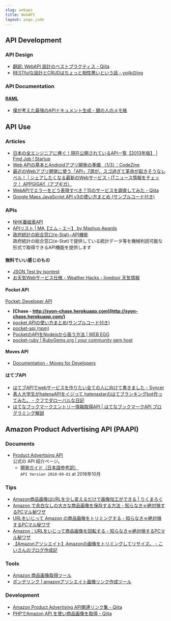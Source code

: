 ```yaml
---
slug: webapi
title: WebAPI
layout: page.jade
---
```



## API Development

### API Design
- [翻訳: WebAPI 設計のベストプラクティス - Qiita](http://qiita.com/mserizawa/items/b833e407d89abd21ee72)
- [RESTfulな設計とCRUDはちょっと相性悪いという話 - yojikのlog](http://yojik.hatenablog.jp/entry/20090807/1249660434)

### API Documentation
#### [RAML](http://raml.org/)
- [僕が考えた最強のAPIドキュメント生成 - 銀の人のメモ帳](http://gin0606.hatenablog.com/entry/2016/02/16/144910)


## API Use

### Articles

- [日本の全エンジニアに捧ぐ！現在公開されているAPI一覧【2013年版】 | Find Job ! Startup](http://www.find-job.net/startup/api-2013)
- [Web APIの基本とAndroidアプリ開発の準備 （1/3）：CodeZine](http://codezine.jp/article/detail/7169)
- [最近のWebアプリ開発に使う「API」7選が、スゴ過ぎて革命が起きそうなレベル！ | シェアしたくなる最新のWebサービス・ITニュース情報をチェック！ APPGIGA!!（アプギガ）](http://plus.appgiga.jp/masatolan/2014/10/21/54236/)
- [WebAPIでエラーをどう表現すべき？15のサービスを調査してみた - Qiita](http://qiita.com/suin/items/f7ac4de914e9f3f35884)
- [Google Maps JavaScript API v3の使い方まとめ (サンプルコード付き)](http://syncer.jp/google-maps-javascript-api-matome)

### APIs
- [NHK番組表API](http://api-portal.nhk.or.jp/ja)
- [APIリスト | MA【エム・エー】 by Mashup Awards](http://mashupaward.jp/apis)
- [政府統計の総合窓口\(e\-Stat\)−API機能](http://www.e-stat.go.jp/api/)  
  政府統計の総合窓口\(e\-Stat\)で提供している統計データ等を機械判読可能な形式で取得できるAPI機能を提供します

#### 無料でいい感じのもの

- [JSON Test by jsontest](http://www.jsontest.com/)
- [お天気Webサービス仕様 - Weather Hacks - livedoor 天気情報](http://weather.livedoor.com/weather_hacks/webservice)

#### Pocket API
[Pocket: Developer API](https://getpocket.com/developer/)

- __[Chase - http://syon-chase.herokuapp.com](http://syon-chase.herokuapp.com/)__
- [pocket APIの使い方まとめ(サンプルコード付き)](https://syncer.jp/pocket-api-matome)
- [pocket-api (npm)](https://www.npmjs.com/package/pocket-api)
- [PocketのAPIをNodejsから扱う方法 | WEB EGG](http://leko.jp/archives/519)
- [pocket-ruby | RubyGems.org | your community gem host](https://rubygems.org/gems/pocket-ruby/versions/0.0.6)

#### Moves API
- [Documentation - Moves for Developers](https://dev.moves-app.com/)

#### はてブAPI
- [はてブAPIでwebサービスを作りたい全ての人に向けて書きました - Syncer](http://syncer.jp/hatebu-api-matome)
- [素人大学生がhatenaAPIをイジって hatenastarのはてブランキングbot作ってみた。 - クフでダローバルな日記](http://swimath2.hatenablog.com/entry/2014/06/25/142405)
- [はてなブックマークエントリー情報取得API | はてなブックマークAPI プログラミング解説](http://so-zou.jp/web-app/tech/web-api/hatena/entry/)


## Amazon Product Advertising API (PAAPI)

### Documents

- [Product Advertising API](https://affiliate.amazon.co.jp/gp/advertising/api/detail/main.html)  
  公式の API 紹介ページ。
  - [開発ガイド（日本語参考訳）](https://images-na.ssl-images-amazon.com/images/G/09/associates/paapi/dg/index.html?rw_useCurrentProtocol=1)  
  `API Version 2010-09-01` at 2016年10月

### Tips

- [Amazon商品画像はURLを少し変えるだけで画像加工ができる \| りくまろぐ](http://rikumalog.com/webservice/amazon-img-can-change-by-url.html)
- [Amazon で余白なしの大きな商品画像を保存する方法 \- 知らなきゃ絶対損するPCマル秘ワザ](http://daredemopc.blog51.fc2.com/blog-entry-856.html)
- [URLをいじって Amazon の商品画像をトリミングする \- 知らなきゃ絶対損するPCマル秘ワザ](http://daredemopc.blog51.fc2.com/blog-entry-930.html)
- [Amazon：URLをいじって商品画像を回転する \- 知らなきゃ絶対損するPCマル秘ワザ](http://daredemopc.blog51.fc2.com/blog-entry-1323.html)
- [【Amazonアソシエイト】Amazonの画像をトリミングしてリサイズ。 \- こいさんのブログ作成記](http://riksblog.fool.jp/public_html/mt5/anime/tweet/2015/02/amatri.html)

### Tools

- [Amazon 商品画像取得ツール](http://utils.ipentec.com/amazonProductsImageCapture/)
- [ポンデリンク \| amazonアソシエイト画像リンク作成ツール](http://ponde.info/)

### Development

- [Amazon Product Advertising API関連リンク集 \- Qiita](http://qiita.com/yokkong/items/a33c9c1b21a3e4396995)
- [PHPでAmazon API を使い商品画像を取得 \- Qiita](http://qiita.com/hiroyukisato/items/c2182d740639fe858631)
